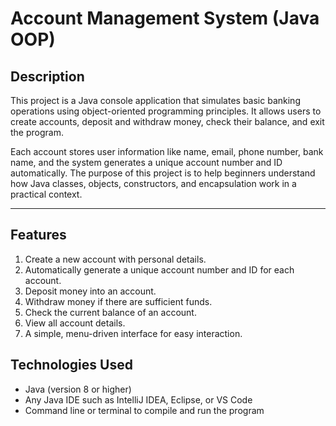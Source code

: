 # Account Management System (Java OOP)

## Description

This project is a Java console application that simulates basic banking operations using object-oriented programming principles. It allows users to create accounts, deposit and withdraw money, check their balance, and exit the program.

Each account stores user information like name, email, phone number, bank name, and the system generates a unique account number and ID automatically. The purpose of this project is to help beginners understand how Java classes, objects, constructors, and encapsulation work in a practical context.

---

## Features

1. Create a new account with personal details.
2. Automatically generate a unique account number and ID for each account.
3. Deposit money into an account.
4. Withdraw money if there are sufficient funds.
5. Check the current balance of an account.
6. View all account details.
7. A simple, menu-driven interface for easy interaction.


## Technologies Used

- Java (version 8 or higher)
- Any Java IDE such as IntelliJ IDEA, Eclipse, or VS Code
- Command line or terminal to compile and run the program

